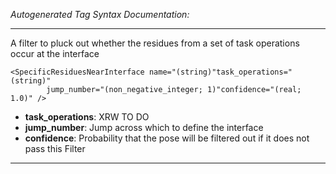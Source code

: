 _Autogenerated Tag Syntax Documentation:_

---
A filter to pluck out whether the residues from a set of task operations occur at the interface

```
<SpecificResiduesNearInterface name="(string)"task_operations="(string)"
        jump_number="(non_negative_integer; 1)"confidence="(real; 1.0)" />
```

-   **task_operations**: XRW TO DO
-   **jump_number**: Jump across which to define the interface
-   **confidence**: Probability that the pose will be filtered out if it does not pass this Filter

---
